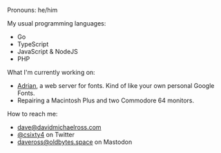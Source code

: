 Pronouns: he/him

My usual programming languages:
* Go
* TypeScript
* JavaScript & NodeJS
* PHP

What I'm currently working on:
* [Adrian](https://github.com/daveross/adrian), a web server for fonts. Kind of like your own personal Google Fonts.
* Repairing a Macintosh Plus and two Commodore 64 monitors.

How to reach me:
* [dave@davidmichaelross.com](mailto:dave@davidmichaelross.com)
* [@csixty4](https://twitter.com/csixty4) on Twitter
* [daveross@oldbytes.space](https://oldbytes.space/@daveross) on Mastodon

<!--
**daveross/daveross** is a ✨ _special_ ✨ repository because its `README.md` (this file) appears on your GitHub profile.

Here are some ideas to get you started:

- 🔭 I’m currently working on ...
- 🌱 I’m currently learning ...
- 👯 I’m looking to collaborate on ...
- 🤔 I’m looking for help with ...
- 💬 Ask me about ...
- 📫 How to reach me: ...
- 😄 Pronouns: ...
- ⚡ Fun fact: ...
-->
